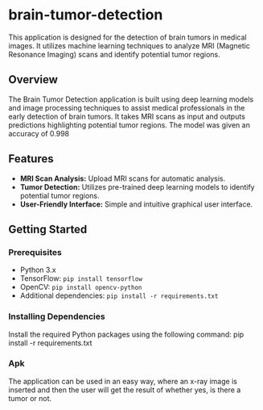 # brain-tumor-detection


This application is designed for the detection of brain tumors in medical images. It utilizes machine learning techniques to analyze MRI (Magnetic Resonance Imaging) scans and identify potential tumor regions.

## Overview

The Brain Tumor Detection application is built using deep learning models and image processing techniques to assist medical professionals in the early detection of brain tumors. It takes MRI scans as input and outputs predictions highlighting potential tumor regions.
The model was given an accuracy of 0.998

## Features

- **MRI Scan Analysis:** Upload MRI scans for automatic analysis.
- **Tumor Detection:** Utilizes pre-trained deep learning models to identify potential tumor regions.
- **User-Friendly Interface:** Simple and intuitive graphical user interface.

## Getting Started

### Prerequisites

- Python 3.x
- TensorFlow: `pip install tensorflow`
- OpenCV: `pip install opencv-python`
- Additional dependencies: `pip install -r requirements.txt`

### Installing Dependencies

Install the required Python packages using the following command:
pip install -r requirements.txt

### Apk
The application can be used in an easy way, where an x-ray image is inserted and then the user will get the result of whether yes, is there a tumor or not.
